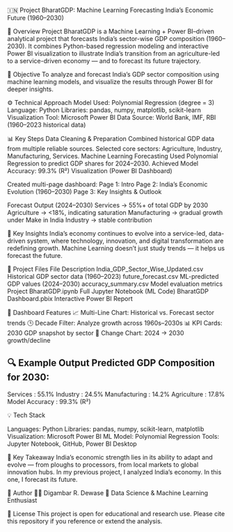 🇮🇳 Project BharatGDP: Machine Learning Forecasting India’s Economic Future (1960–2030)

📘 Overview
Project BharatGDP is a Machine Learning + Power BI–driven analytical project that forecasts India’s sector-wise GDP composition (1960–2030).
It combines Python-based regression modeling and interactive Power BI visualization to illustrate India’s transition from an agriculture-led to a service-driven economy — and to forecast its future trajectory.

🧠 Objective
To analyze and forecast India’s GDP sector composition using machine learning models, and visualize the results through Power BI for deeper insights.

⚙️ Technical Approach
Model Used: Polynomial Regression (degree = 3)
Language: Python
Libraries: pandas, numpy, matplotlib, scikit-learn
Visualization Tool: Microsoft Power BI
Data Source: World Bank, IMF, RBI (1960–2023 historical data)

📊 Key Steps
Data Cleaning & Preparation
Combined historical GDP data from multiple reliable sources.
Selected core sectors: Agriculture, Industry, Manufacturing, Services.
Machine Learning Forecasting
Used Polynomial Regression to predict GDP shares for 2024–2030.
Achieved Model Accuracy: 99.3% (R²)
Visualization (Power BI Dashboard)

Created multi-page dashboard:
Page 1: Intro
Page 2: India’s Economic Evolution (1960–2030)
Page 3: Key Insights & Outlook

Forecast Output (2024–2030)
Services → 55%+ of total GDP by 2030
Agriculture → <18%, indicating saturation
Manufacturing → gradual growth under Make in India
Industry → stable contribution

💼 Key Insights
India’s economy continues to evolve into a service-led, data-driven system,
where technology, innovation, and digital transformation are redefining growth.
Machine Learning doesn’t just study trends — it helps us forecast the future.

📁 Project Files
File	Description
India_GDP_Sector_Wise_Updated.csv	Historical GDP sector data (1960–2023)
future_forecast.csv	ML-predicted GDP values (2024–2030)
accuracy_summary.csv	Model evaluation metrics
Project BharatGDP.ipynb	Full Jupyter Notebook (ML Code)
BharatGDP Dashboard.pbix	Interactive Power BI Report

🧩 Dashboard Features
📈 Multi-Line Chart: Historical vs. Forecast sector trends
🕒 Decade Filter: Analyze growth across 1960s–2030s
📊 KPI Cards: 2030 GDP snapshot by sector
🧮 Change Chart: 2024 → 2030 growth/decline

🔍 Example Output
Predicted GDP Composition for 2030:
----------------------------------
Services        : 55.1%
Industry        : 24.5%
Manufacturing   : 14.2%
Agriculture     : 17.8%
Model Accuracy  : 99.3% (R²)

💡 Tech Stack

Languages: Python
Libraries: pandas, numpy, scikit-learn, matplotlib
Visualization: Microsoft Power BI
ML Model: Polynomial Regression
Tools: Jupyter Notebook, GitHub, Power BI Desktop

🧭 Key Takeaway
India’s economic strength lies in its ability to adapt and evolve —
from ploughs to processors, from local markets to global innovation hubs.
In my previous project, I analyzed India’s economy.
In this one, I forecast its future.

👤 Author
👨‍💻 Digambar R. Dewase
📍 Data Science & Machine Learning Enthusiast

🏁 License
This project is open for educational and research use.
Please cite this repository if you reference or extend the analysis.
